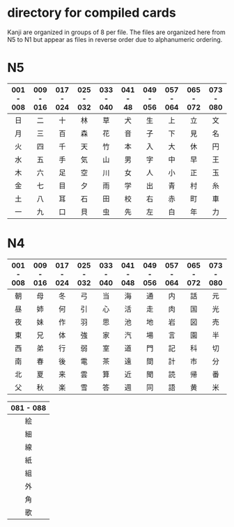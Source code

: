 # directory for compiled cards
Kanji are organized in groups of 8 per file. The files are organized here from N5 to N1 but appear as files in reverse order due to alphanumeric ordering.

# N5
| 001 - 008 | 009 - 016 | 017 - 024 | 025 - 032 | 033 - 040 | 041 - 48 | 049 - 056 | 057 - 064 | 065 - 072 | 073 - 080 |
| :---: | :---: | :---: | :---: | :---: | :---: | :---: | :---: | :---: | :---: |
| 日 | 二 | 十 | 林 | 草 | 犬 | 生 | 上 | 立 | 文 |
| 月 | 三 | 百 | 森 | 花 | 音 | 子 | 下 | 見 | 名 |
| 火 | 四 | 千 | 天 | 竹 | 本 | 入 | 大 | 休 | 円 |
| 水 | 五 | 手 | 気 | 山 | 男 | 字 | 中 | 早 | 王 |
| 木 | 六 | 足 | 空 | 川 | 女 | 人 | 小 | 正 | 玉 |
| 金 | 七 | 目 | 夕 | 雨 | 学 | 出 | 青 | 村 | 糸 |
| 土 | 八 | 耳 | 石 | 田 | 校 | 右 | 赤 | 町 | 車 |
| 一 | 九 | 口 | 貝 | 虫 | 先 | 左 | 白 | 年 | 力 |

# N4
| 001 - 008 | 009 - 016 | 017 - 024 | 025 - 032 | 033 - 040 | 041 - 048 | 049 - 056 | 057 - 064 | 065 - 072 | 073 - 080 |
| :---: | :---: | :---: | :---: | :---: | :---: | :---: | :---: | :---: | :---: |
| 朝 | 母 | 冬 | 弓 | 当 | 海 | 通 | 内 | 話 | 元 |
| 昼 | 姉 | 何 | 引 | 心 | 活 | 走 | 肉 | 国 | 光 |
| 夜 | 妹 | 作 | 羽 | 思 | 池 | 地 | 岩 | 図 | 売 |
| 東 | 兄 | 体 | 強 | 家 | 汽 | 場 | 言 | 園 | 半 |
| 西 | 弟 | 行 | 弱 | 室 | 道 | 門 | 記 | 科 | 切 |
| 南 | 春 | 後 | 電 | 茶 | 遠 | 間 | 計 | 市 | 分 |
| 北 | 夏 | 来 | 雲 | 算 | 近 | 聞 | 読 | 帰 | 番 |
| 父 | 秋 | 楽 | 雪 | 答 | 週 | 同 | 語 | 黄 | 米 |

| 081 - 088 |
| :---: |
| 絵 |
| 細 |
| 線 |
| 紙 |
| 組 |
| 外 |
| 角 |
| 歌 |